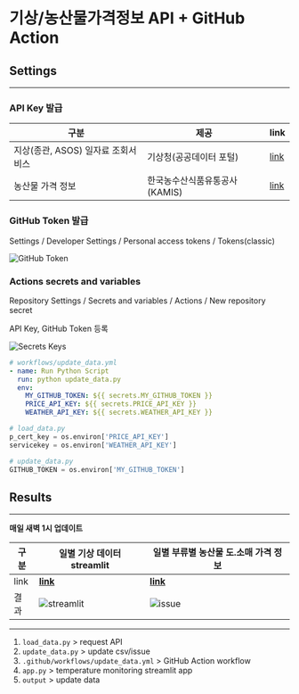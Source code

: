 # 기상/농산물가격정보 API + GitHub Action

## Settings

-----

### API Key 발급

| 구분                    | 제공                 | link                                                               |
|-----------------------|--------------------|--------------------------------------------------------------------|
| 지상(종관, ASOS) 일자료 조회서비스 | 기상청(공공데이터 포털)      | [link](https://www.data.go.kr/data/15059093/openapi.do)            |
| 농산물 가격 정보             | 한국농수산식품유통공사(KAMIS) | [link](https://www.kamis.or.kr/customer/reference/openapi_list.do) |


### GitHub Token 발급

Settings / Developer Settings / Personal access tokens / Tokens(classic)

![GitHub Token](https://github.com/jungjae0/Action-API/assets/93760723/2163c604-9744-4db7-8b7d-c8091ef269ee)

### Actions secrets and variables

Repository Settings / Secrets and variables / Actions / New repository secret

API Key, GitHub Token 등록

![Secrets Keys](https://github.com/jungjae0/Action-API/assets/93760723/a39dc6b7-1b88-40d5-9a48-a75d1dd80940)

```yaml
# workflows/update_data.yml
- name: Run Python Script
  run: python update_data.py
  env:
    MY_GITHUB_TOKEN: ${{ secrets.MY_GITHUB_TOKEN }}
    PRICE_API_KEY: ${{ secrets.PRICE_API_KEY }}
    WEATHER_API_KEY: ${{ secrets.WEATHER_API_KEY }}
```

```python
# load_data.py
p_cert_key = os.environ['PRICE_API_KEY']
servicekey = os.environ['WEATHER_API_KEY']

# update_data.py
GITHUB_TOKEN = os.environ['MY_GITHUB_TOKEN']
```

## Results

-----

**매일 새벽 1시 업데이트**

| 구분      | 일별 기상 데이터 streamlit    | 일별 부류별 농산물 도.소매 가격 정보                                                                                 |
|---------|------------------------------|-------------------------------------------------------------------------------------------------------|
| link    |   **[link](https://actionapi.streamlit.app/)**           | **[link](https://github.com/jungjae0/Action-API/issues)**                                                 |
| 결과      |  ![streamlit](https://github.com/jungjae0/Action-API/assets/93760723/80565b6b-dfaf-4005-a31c-be0d67ad8eb5) | ![issue](https://github.com/jungjae0/Action-API/assets/93760723/6f6e6c64-7c74-456a-8cd1-1a4b845aeab2) |



-----

1. ```load_data.py``` > request API
2. ```update_data.py``` > update csv/issue
3. ```.github/workflows/update_data.yml``` > GitHub Action workflow
4. ```app.py``` > temperature monitoring streamlit app
5. ```output``` > update data